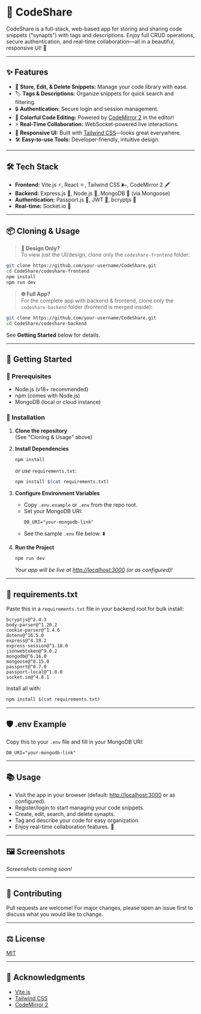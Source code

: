 # 🚀 CodeShare

CodeShare is a full-stack, web-based app for storing and sharing code snippets ("synapts") with tags and descriptions. Enjoy full CRUD operations, secure authentication, and real-time collaboration—all in a beautiful, responsive UI! 🎨

---

## ✨ Features

- 📝 **Store, Edit, & Delete Snippets:** Manage your code library with ease.
- 🏷️ **Tags & Descriptions:** Organize snippets for quick search and filtering.
- 🔒 **Authentication:** Secure login and session management.
- 🌈 **Colorful Code Editing:** Powered by [CodeMirror 2](https://codemirror.net/) in the editor!
- ⚡ **Real-Time Collaboration:** WebSocket-powered live interactions.
- 📱 **Responsive UI:** Built with [Tailwind CSS](https://tailwindcss.com/)—looks great everywhere.
- 🛠️ **Easy-to-use Tools:** Developer-friendly, intuitive design.

---

## 🛠️ Tech Stack

- **Frontend:** Vite.js ⚡, React ⚛️, Tailwind CSS 🌬️, CodeMirror 2 🖋️
- **Backend:** Express.js 🚂, Node.js 🌲, MongoDB 🍃 (via Mongoose)
- **Authentication:** Passport.js 🛂, JWT 🪪, bcryptjs 🔑
- **Real-time:** Socket.io 📡

---

## 📦 Cloning & Usage

> **🎨 Design Only?**  
> To view just the UI/design, clone only the `codeshare-frontend` folder:

```bash
git clone https://github.com/your-username/CodeShare.git
cd CodeShare/codeshare-frontend
npm install
npm run dev
```

> **🌐 Full App?**  
> For the complete app with backend & frontend, clone only the `codeshare-backend` folder (frontend is merged inside):

```bash
git clone https://github.com/your-username/CodeShare.git
cd CodeShare/codeshare-backend
```
See **Getting Started** below for details.

---

## 🚦 Getting Started

### 🔗 Prerequisites

- Node.js (v18+ recommended)
- npm (comes with Node.js)
- MongoDB (local or cloud instance)

### 🏁 Installation

1. **Clone the repository**  
   (See "Cloning & Usage" above)

2. **Install Dependencies**

    ```bash
    npm install
    ```
    _or use_ `requirements.txt`:
    ```bash
    npm install $(cat requirements.txt)
    ```

3. **Configure Environment Variables**

    - Copy `.env.example` or `.env` from the repo root.
    - Set your MongoDB URI:
      ```
      DB_URI="your-mongodb-link"
      ```
    - See the sample `.env` file below. ⬇️

4. **Run the Project**

    ```bash
    npm run dev
    ```
    _Your app will be live at [http://localhost:3000](http://localhost:3000) (or as configured)!_

---

## 📄 requirements.txt

Paste this in a `requirements.txt` file in your backend root for bulk install:

```
bcryptjs@^2.4.3
body-parser@^1.20.2
cookie-parser@^1.4.6
dotenv@^16.5.0
express@^4.19.2
express-session@^1.18.0
jsonwebtoken@^9.0.2
mongodb@^6.16.0
mongoose@^8.15.0
passport@^0.7.0
passport-local@^1.0.0
socket.io@^4.8.1
```

Install all with:

```bash
npm install $(cat requirements.txt)
```

---

## 🛡️ .env Example

Copy this to your `.env` file and fill in your MongoDB URI:

```
DB_URI="your-mongodb-link"
```

---

## 📚 Usage

- Visit the app in your browser (default: [http://localhost:3000](http://localhost:3000) or as configured).
- Register/login to start managing your code snippets.
- Create, edit, search, and delete synapts.
- Tag and describe your code for easy organization.
- Enjoy real-time collaboration features. 🚀

---

## 🖼️ Screenshots

_Screenshots coming soon!_

---

## 🤝 Contributing

Pull requests are welcome! For major changes, please open an issue first to discuss what you would like to change.

---

## ⚖️ License

[MIT](./LICENSE)

---

## 🙏 Acknowledgments

- [Vite.js](https://vitejs.dev/)
- [Tailwind CSS](https://tailwindcss.com/)
- [CodeMirror 2](https://codemirror.net/)

